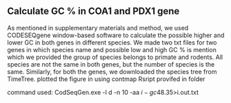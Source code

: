 ## Calculate GC % in COA1 and PDX1 gene
As mentioned in supplementary materials and method, we used CODESEQgene window-based software to calculate the possible higher and lower GC in both genes in different species.
We made two txt files for two genes in which species name and possible low and high GC % is mention which we provided the group of species belongs to primate and rodents.
All species are not the same in both genes, but the number of species is the same.
Similarly, for both the genes, we downloaded the species tree from TimeTree.
plotted the figure in using contmap Rsript provifed in folder

command used:
CodSeqGen.exe -l d -n 10 -aa $i -gc 48.35 >$i.out.txt

